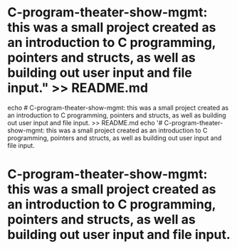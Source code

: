 # C-program-theater-show-mgmt: this was a small project created as an introduction to C programming, pointers and structs, as well as building out user input and file input." >> README.md
echo # C-program-theater-show-mgmt: this was a small project created as an introduction to C programming, pointers and structs, as well as building out user input and file input. >> README.md
echo '# C-program-theater-show-mgmt: this was a small project created as an introduction to C programming, pointers and structs, as well as building out user input and file input.
# C-program-theater-show-mgmt: this was a small project created as an introduction to C programming, pointers and structs, as well as building out user input and file input.
